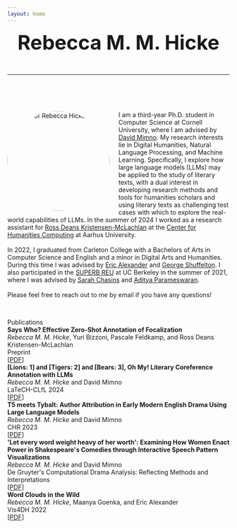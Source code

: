 ```yaml
---
layout: home
---
```

<link rel="stylesheet" href="/assets/css/main.css">
<div style="text-align: center; font-size: 45px; font-weight: bold;">Rebecca M. M. Hicke<br><hr> </div>
<br>
<div>
<img src="assets/images/Hicke.png" alt="Photo of Rebecca Hicke" width="232" height="226" style="margin-right:20px;float:left;border-radius:50%;"><p style="margin-top:20px;">I am a third-year Ph.D. student in Computer Science at Cornell University, where I am advised by <a class="page-link" href="https://mimno.infosci.cornell.edu">David Mimno</a>. My research interests lie in Digital Humanities, Natural Language Processing, and Machine Learning. Specifically, I explore how large language models (LLMs) may be applied to the study of literary texts, with a dual interest in developing research methods and tools for humanities scholars and using literary texts as challenging test cases with which to explore the real-world capabilities of LLMs. In the summer of 2024 I worked as a research assistant for <a href="https://www.au.dk/en/rdkm@cc.au.dk">Ross Deans Kristensen-McLachlan</a> at the <a href="https://chc.au.dk">Center for Humanities Computing</a> at Aarhus University.<br><br>
In 2022, I graduated from Carleton College with a Bachelors of Arts in Computer Science and English and a minor in Digital Arts and Humanities. During this time I was advised by <a class="page-link" href="https://cs.carleton.edu/faculty/ealexander/">Eric Alexander</a> and <a class="page-link" href="https://www.carleton.edu/directory/gshuffel/">George Shuffelton</a>. I also participated in the <a class="page-link" href="https://eecs.berkeley.edu/resources/undergrads/research/superb">SUPERB REU</a> at UC Berkeley in the summer of 2021, where I was advised by <a class="page-link" href="https://schasins.com">Sarah Chasins</a> and <a class="page-link" href="https://people.eecs.berkeley.edu/~adityagp/">Aditya Parameswaran</a>.<br><br>
Please feel free to reach out to me by email if you have any questions!</p><br>
<p><div class="project-heading">Publications</div>
<div class="small-spacer"></div>
<div style="font-weight: bold;">Says Who? Effective Zero-Shot Annotation of Focalization</div>
<div><em>Rebecca M. M. Hicke</em>, Yuri Bizzoni, Pascale Feldkamp, and Ross Deans Kristensen-McLachlan</div>
<div>Preprint</div>
<div>[<a href=https://arxiv.org/abs/2409.11390>PDF</a>]</div>
<div class="small-spacer"></div>
<div style="font-weight: bold;">[Lions: 1] and [Tigers: 2] and [Bears: 3], Oh My! Literary Coreference Annotation with LLMs</div>
<div><em>Rebecca M. M. Hicke</em> and David Mimno</div>
<div>LaTeCH-CLfL 2024</div>
<div>[<a href="https://arxiv.org/pdf/2401.17922.pdf">PDF</a>]</div>
<div class="small-spacer"></div>
<div style="font-weight: bold;">T5 meets Tybalt: Author Attribution in Early Modern English Drama Using Large Language Models</div>
<div><em>Rebecca M. M. Hicke</em> and David Mimno</div>
<div>CHR 2023</div>
<div>[<a href="https://ceur-ws.org/Vol-3558/paper2757.pdf">PDF</a>]</div>
<div class="small-spacer"></div>
<div style="font-weight: bold;">'Let every word weight heavy of her worth': Examining How Women Enact Power in Shakespeare's Comedies through Interactive Speech Pattern Visualizations</div>
<div><em>Rebecca M. M. Hicke</em> and David Mimno</div>
<div>De Gruyter's Computational Drama Analysis: Reflecting Methods and Interpretations</div>
<div>[<a href="https://www.degruyter.com/document/doi/10.1515/9783111071824/html">PDF</a>]</div>
<div class="small-spacer"></div>
<div style="font-weight: bold;">Word Clouds in the Wild</div>
<div><em>Rebecca M. M. Hicke</em>, Maanya Goenka, and Eric Alexander</div>
<div>Vis4DH 2022</div>
<div>[<a href="https://arxiv.org/pdf/2210.08059.pdf">PDF</a>]</div>
</p>
</div>